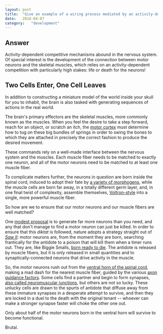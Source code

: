 ```yaml
---
layout: post
title:	"Give an example of a wiring process mediated by an activity-dependent competitive mechanism."
date:	2016-04-07
category:	"development"
---
```

## Answer

Activity-dependent competitive mechanisms
abound in the nervous system.
Of special interest is the development
of the connection between motor neurons
and the skeletal muscles,
which relies on an activity-dependent competition
with particularly high stakes:
life or death for the neurons!

## Two Cells Enter, One Cell Leaves

In addition to constructing a miniature
model of the world inside your skull
for you to inhabit,
the brain is also tasked with generating
sequences of actions in the real world.

The brain's primary effectors are the skeletal muscles,
more commonly known as the muscles.
When you feel the desire to take a step forward,
reach for an object,
or scratch an itch, the
[motor cortex]({{site.baseurl}}/12)
must determine how to tug on these big bundles of springs
in order to swing the bones to which they are attached
in precisely the correct fashion to produce
the desired movement.

These commands rely on a well-made interface
between the nervous system and the muscles.
Each muscle fiber needs to be matched to
exactly one neuron,
and all of the motor neurons need
to be matched to at least one muscle fiber.

To complicate matters further,
the neurons in question are born inside the spinal cord,
induced to adopt their fate by
[a variety of morphogens]({{site.baseurl}}/32),
while the muscle cells are born far away,
in a totally different germ layer,
and, in one final twist of complexity,
assemble themselves,
[Voltron-style](https://www.youtube.com/watch?v=tZZv5Z2Iz_s)
into a single, more powerful muscle fiber.

So how are we to ensure that our motor neurons
and our muscle fibers are well matched?

One
[modest proposal](https://www.gutenberg.org/files/1080/1080-h/1080-h.htm)
is to generate far more neurons than you need,
and any that don't manage to find a motor neuron
can just be killed.
In order to ensure that this *diktat* is followed,
nature adopts a strategy straight out of
[*Saw II*](https://en.wikipedia.org/wiki/Saw_II):
motor neurons are, from the moment they are born,
searching frantically for the antidote
to a poison that will kill them when a timer runs out.
They are, like Biggie Smalls,
[born ready to die](https://upload.wikimedia.org/wikipedia/en/9/97/Ready_To_Die.jpg).
The antidote is released by muscle fibers,
but it is only released in small quantities
and to synaptically-connected neurons
that drive activity in the muscle.

So, the motor neurons rush out from the
[ventral horn of the spinal cord]({{site.baseurl}}/71),
making a mad dash for the nearest muscle fiber,
guided by the various
[axon guidance factors]({{site.baseurl}}/34).
Some cells find a partner and begin to form synapses,
[also called neuromuscular junctions]({{site.baseurl}}/35),
but others are not so lucky.
These unlucky cells are drawn to the spurts of antidote
that diffuse away from these immature synapses
in a desperate attempt to survive,
and then they are locked in a duel to the death
with the original tenant --
whoever can make a stronger synapse faster will
choke the other one out.

Only about half of the motor neurons born in the ventral horn
will survive to become functional.

Brutal.
